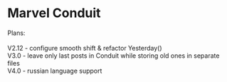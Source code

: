 # Marvel Conduit

Plans:\
\
V2.12 - configure smooth shift & refactor Yesterday()\
V3.0 - leave only last posts in Conduit while storing old ones in separate files\
V4.0 - russian language support
